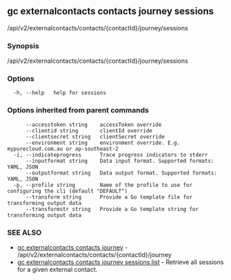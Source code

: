 ## gc externalcontacts contacts journey sessions

/api/v2/externalcontacts/contacts/{contactId}/journey/sessions

### Synopsis

/api/v2/externalcontacts/contacts/{contactId}/journey/sessions

### Options

```
  -h, --help   help for sessions
```

### Options inherited from parent commands

```
      --accesstoken string    accessToken override
      --clientid string       clientId override
      --clientsecret string   clientSecret override
      --environment string    environment override. E.g. mypurecloud.com.au or ap-southeast-2
  -i, --indicateprogress      Trace progress indicators to stderr
      --inputformat string    Data input format. Supported formats: YAML, JSON
      --outputformat string   Data output format. Supported formats: YAML, JSON
  -p, --profile string        Name of the profile to use for configuring the cli (default "DEFAULT")
      --transform string      Provide a Go template file for transforming output data
      --transformstr string   Provide a Go template string for transforming output data
```

### SEE ALSO

* [gc externalcontacts contacts journey](gc_externalcontacts_contacts_journey.html)	 - /api/v2/externalcontacts/contacts/{contactId}/journey
* [gc externalcontacts contacts journey sessions list](gc_externalcontacts_contacts_journey_sessions_list.html)	 - Retrieve all sessions for a given external contact.


